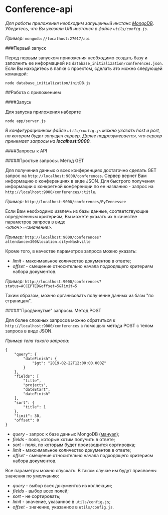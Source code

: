# Conference-api

_Для работы приложения необходим запущенный инстанс [MongoDB](https://www.mongodb.com)_.  
_Убедитесь, что Вы указали URI инстанса в файле `utils/config.js`._  

_Пример:_ `mongodb://localhost:27017/api`  

###Первый запуск  


Перед первым запуском приложения необходимо создать базу и заполнить ее информацией из `database_initialization/conferences.json`.
Если Вы находитесь в папке с проектом, сделать это можно следующей командой:  
```
node database_initialization/initDB.js 
```  
##Работа с приложением  
 
####Запуск  

Для запуска приложения наберите
```
node app/server.js
```
_В конфигурационном файле `utils/config.js` можно указать host и port, на котором будет запущен сервер. Далее подразумевается, 
что сервер принимает запросы на **localhost:9000**._  

####Запросы к API  

#####Простые запросы. Метод GET  

Для получения данных о всех конференциях достаточно сделать GET запрос на `http://localhost:9000/conferences`.
Сервер вернет Вам информацию о конференциях в виде JSON. Для быстрого получения информации о конкретной конференции 
по ее названию - запрос на `http://localhost:9000/conferences/:title`.

_Пример:_ `http://localhost:9000/conferences/PyTennessee` 

Если Вам необходимо извлечь из базы данные, соответствующие определенным критериям, Вы можете указать их в качестве
параметров запроса в виде  
_<ключ>=<значение>_. 

_Пример:_ `http://localhost:9000/conferences?attendance=300&location.city=Nashville`

Кроме того, в качестве параметров запроса можно указать:
* _limit_ - максимальное количество документов в ответе;
* _offset_ - смещение относительно начала подходящего критериям набора документов.

_Пример:_ `http://localhost:9000/conferences?status=ACCEPTED&offset=5&limit=5`

Таким образом, можно организовать получение данных из базы "по страницам".  

#####"Продвинутые" запросы. Метод POST  

Для более сложных запросов можно обратиться к `http://localhost:9000/conferences` с 
помощью метода POST с телом запроса в виде JSON.

_Пример тела такого запроса:_
```
{
	"query": {
		"dateFinish": {
			"$gt": "2019-02-22T12:00:00.000Z"
		}
	},
	"fields": [
		"title",
		"projects",
		"dateStart",
		"dateFinish"
	],
	"sort": {
		"title": 1
	},
	"limit": 30,
	"offset": 0
}
```
* _query_ - запрос к базе данных MongoDB ([мануал](https://docs.mongodb.com/manual/tutorial/query-documents/));
* _fields_ - поля, которые хотим получить в ответе;
* _sort_ - поля, по которым будет производится сортировка; 
* _limit_ - максимальное количество документов в ответе;
* _offset_ - смещение относительно начала подходящего критериям набора документов.

Все параметры можно опускать. В таком случае им будут присвоены значения по умолчанию:
* _query_ - выбор всех документов из коллекции;
* _fields_ - выбор всех полей;
* _sort_ - не сортировать;
* _limit_ - значение, указанное в `utils/config.js`;
* _offset_ - значение, указанное в `utils/config.js`. 